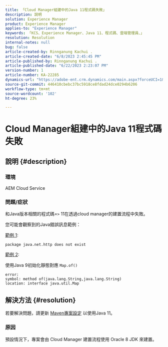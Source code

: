 ```yaml
---
title: 「Cloud Manager組建中的Java 11程式碼失敗」
description: 說明
solution: Experience Manager
product: Experience Manager
applies-to: "Experience Manager"
keywords: 「KCS、Experience Manager、Java 11、程式碼、雲端管理員、」
resolution: Resolution
internal-notes: null
bug: false
article-created-by: Rinnganung Kachui .
article-created-date: "6/8/2023 2:45:45 PM"
article-published-by: Rinnganung Kachui .
article-published-date: "6/22/2023 2:23:07 PM"
version-number: 1
article-number: KA-22285
dynamics-url: "https://adobe-ent.crm.dynamics.com/main.aspx?forceUCI=1&pagetype=entityrecord&etn=knowledgearticle&id=6f0f6424-0b06-ee11-8f6e-6045bd006793"
source-git-commit: 446410cbebc37bc5918ce8fdad24dce0294b6206
workflow-type: tm+mt
source-wordcount: '102'
ht-degree: 23%

---
```


# Cloud Manager組建中的Java 11程式碼失敗

## 說明 {#description}


### <b>環境</b>

AEM Cloud Service

### <b>問題/症狀</b>

和Java版本相關的程式碼=`>`  11在透過cloud manager的建置流程中失敗。

您可能會觀察到的Java錯誤訊息範例：

<u>範例 1</u>:


```
package java.net.http does not exist
```


<u>範例 2</u>:

使用Java 9初始化靜態對應 `Map.of()`


```
error:
symbol: method of(java.lang.String,java.lang.String)
location: interface java.util.Map
```



## 解決方法 {#resolution}


若要解決問題，請更新 [Maven專案設定](https://experienceleague.adobe.com/docs/experience-manager-cloud-manager/content/getting-started/project-creation/build-environment.html#maven-toolchains) 以使用Java 11。

### <b>原因</b>

預設情況下，專案會由 Cloud Manager 建置流程使用 Oracle 8 JDK 來建置。
